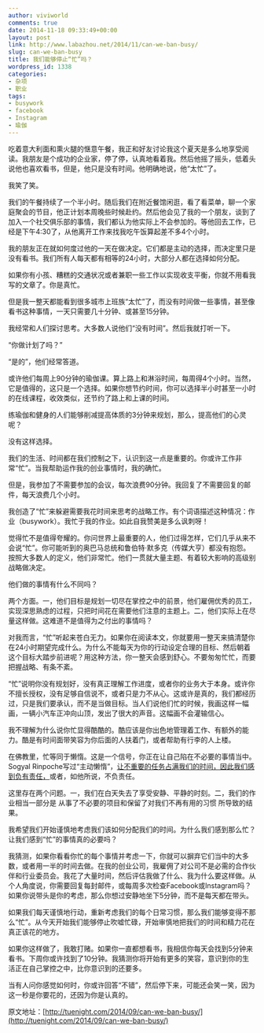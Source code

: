 ```yaml
---
author: viviworld
comments: true
date: 2014-11-18 09:33:49+00:00
layout: post
link: http://www.labazhou.net/2014/11/can-we-ban-busy/
slug: can-we-ban-busy
title: 我们能够停止“忙”吗？
wordpress_id: 1338
categories:
- 杂项
- 职业
tags:
- busywork
- facebook
- Instagram
- 瑜伽
---
```


吃着意大利面和熏火腿的惬意午餐，我正和好友讨论我这个夏天是多么地享受阅读。我朋友是个成功的企业家，停了停，认真地看着我。然后他摇了摇头，低着头说他也喜欢看书，但是，他只是没有时间。他明确地说，他“太忙”了。

我笑了笑。

我们的午餐持续了一个半小时。随后我们在附近餐馆闲逛，看了看菜单，聊一个家庭聚会的节目，他正计划本周晚些时候赴约。然后他会见了我的一个朋友，谈到了加入一个社交俱乐部的事情，我们都认为他实际上不会参加的。等他回去工作，已经是下午4:30了，从他离开工作来找我吃午饭算起差不多4个小时。

我的朋友正在就如何度过他的一天在做决定。它们都是主动的选择，而决定里只是没有看书。我们所有人每天都有相等的24小时，大部分人都在选择如何分配。

如果你有小孩、糟糕的交通状况或者兼职一些工作以实现收支平衡，你就不用看我写的文章了。你是真忙。

但是我一整天都能看到很多城市上班族“太忙”了，而没有时间做一些事情，甚至像看书这种事情，一天只需要几十分钟、或甚至15分钟。

我经常和人们探讨思考。大多数人说他们“没有时间”。然后我就打听一下。

“你做计划了吗？”

“是的”，他们经常答道。

或许他们每周上90分钟的瑜伽课。算上路上和淋浴时间，每周得4个小时。当然，它是值得的，这只是一个选择。如果你想节约时间，你可以选择半小时甚至一小时的在线课程，收效类似，还节约了路上和上课的时间。

练瑜伽和健身的人们能够削减提高体质的3分钟来规划，那么，提高他们的心灵呢？

没有这样选择。

我们的生活、时间都在我们控制之下，认识到这一点是重要的。你或许工作非常“忙”。当我帮助运作我的创业事情时，我的确忙。

但是，我参加了不需要参加的会议，每次浪费90分钟。我回复了不需要回复的邮件，每天浪费几个小时。

我创造了“忙”来躲避需要我花时间来思考的战略工作。有个词语描述这种情况：作业（busywork）。我忙于我的作业。如此自我赞美是多么讽刺呀！

觉得忙不是值得夸耀的。你问世界上最重要的人，他们过得怎样，它们几乎从来不会说“忙”。你可能听到的奥巴马总统和鲁伯特·默多克（传媒大亨）都没有抱怨。按照大多数人的定义，他们非常忙。他们一贯就大量主题、有着较大影响的高级别战略做决定。

他们做的事情有什么不同吗？

两个方面。一，他们目标是规划一切尽在掌控之中的前景，他们雇佣优秀的员工，实现深思熟虑的过程，只把时间花在需要他们注意的主题上。二，他们实际上在尽量这样做。这难道不是值得为之付出的事情吗？

对我而言，“忙”听起来苍白无力。如果你在阅读本文，你就要用一整天来搞清楚你在24小时期望完成什么。为什么不能每天为你的行动设定合理的目标、然后朝着这个目标大踏步前进呢？用这种方法，你一整天会感到舒心。不要匆匆忙忙，而要把握战略、有条不紊。

“忙”说明你没有规划好，没有真正理解工作进度，或者你的业务大于本身。或许你不擅长授权，没有足够自信说不，或者只是力不从心。这或许是真的，我们都经历过，只是我们要承认，而不是当做目标。当人们说他们忙的时候，我画这样一幅画，一辆小汽车正冲向山顶，发出了很大的声音。这幅画不会灌输信心。

我不理解为什么说你忙显得酷酷的。酷应该是你出色地管理着工作、有额外的能力。酷是有时间面带笑容为你后面的人扶着门，或者帮助有行李的人上楼。

在佛教里，忙等同于懒惰。这是一个信号，你正在让自己陷在不必要的事情当中。Sogyal Rinpoche写过“主动懒惰”，[让不重要的任务占满我们的时间，因此我们感到负有责任，](http://viewonbuddhism.org/dharma-quotes-quotations-buddhist/being-busy-active-laziness.htm)或者，如他所说，不负责任。

这里存在两个问题。一，我们在白天失去了享受安静、平静的时刻。二，我们的作业相当一部分是 从事了不必要的项目和保留了对我们不再有用的习惯 所导致的结果。

我希望我们开始谨慎地考虑我们该如何分配我们的时间。为什么我们感到那么忙？让我们感到“忙”的事情真的必要吗？

我猜测，如果你看看你忙的每个事情并考虑一下，你就可以摒弃它们当中的大多数，或者用一半的时间去做。在我的创业公司，我雇佣了对公司不是必需的合作伙伴和行业委员会。我花了大量时间，然后评估我做了什么、我为什么要这样做。从个人角度说，你需要回复每封邮件，或每周多次检查Facebook或Instagram吗？如果你说带头是你的考虑，那么你想过安静地坐下5分钟，而不是每天都在带头。

如果我们每天谨慎地行动，重新考虑我们的每个日常习惯，那么我们能够变得不那么“忙”。从今天开始我们能够停止吹嘘忙碌，开始审慎地把我们的时间和精力花在真正该花的地方。

如果你这样做了，我敢打赌。如果你一直都想看书，我相信你每天会找到5分钟来看书。下周你或许找到了10分钟。我猜测你将开始有更多的笑容，意识到你的生活正在自己掌控之中，比你意识到的还要多。

当有人问你感觉如何时，你或许回答“不错”，然后停下来，可能还会笑一笑，因为这一秒是你要花的，还因为你是认真的。

原文地址：[http://tuenight.com/2014/09/can-we-ban-busy/](http://tuenight.com/2014/09/can-we-ban-busy/)

